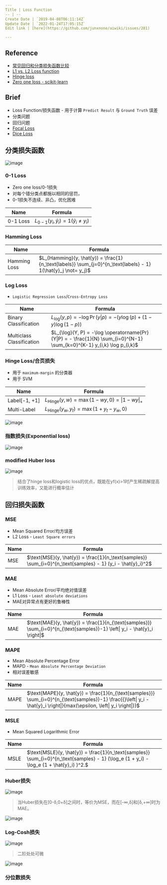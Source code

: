 ```yaml
---
Title | Loss Function
-- | --
Create Date | `2019-04-08T06:11:14Z`
Update Date | `2022-01-24T17:05:15Z`
Edit link | [here](https://github.com/junxnone/aiwiki/issues/281)

---
```

## Reference

- [常见回归和分类损失函数比较](https://www.cnblogs.com/massquantity/p/8964029.html)
- [L1 vs. L2 Loss function](http://rishy.github.io/ml/2015/07/28/l1-vs-l2-loss/)
- [Hinge loss](https://www.wikiwand.com/en/Hinge_loss)
- [Zero one loss - scikit-learn](https://scikit-learn.org/stable/modules/model_evaluation.html#zero-one-loss)


## Brief
- Loss Function/损失函数 - 用于计算 `Predict Result` 与 `Ground Truth` 误差
- 分类问题
- 回归问题
- [Focal Loss](/Focal_Loss)
- [Dice Loss](/Dice_Loss)

## 分类损失函数

![image](https://user-images.githubusercontent.com/2216970/67662190-e04f8400-f99d-11e9-9279-f78628ab1ea5.png)

### 0-1 Loss 
- Zero one loss/0-1损失
- 对每个错分类点都施以相同的惩罚，
- 0-1损失不连续、非凸，优化困难

Name | Formula 
-- | --
0-1 Loss | $L_{0-1}(y_i, \hat{y}_i) = 1(\hat{y}_i \not= y_i)$

### Hamming Loss


Name | Formula
-- | --
Hamming Loss | $L_{Hamming}(y, \hat{y}) = \frac{1}{n_\text{labels}} \sum_{j=0}^{n_\text{labels} - 1} 1(\hat{y}_j \not= y_j)$

### Log Loss
- `Logistic Regression Loss`/`Cross-Entropy Loss`

Name | Formula
-- | --
Binary Classification | $L_{\log}(y, p) = -\log \operatorname{Pr}(y\|p) = -(y \log (p) + (1 - y) \log (1 - p))$
Multiclass Classification | $L_{\log}(Y, P) = -\log \operatorname{Pr}(Y\|P) = - \frac{1}{N} \sum_{i=0}^{N-1} \sum_{k=0}^{K-1} y_{i,k} \log p_{i,k}$

### Hinge Loss/合页损失
- 用于 `maximum-margin` 的分类器
- 用于 SVM

Name | Formula
-- | --
Label[-1, +1] | $L_\text{Hinge}(y, w) = \max\left\{1 - wy, 0\right\} = \left\|1 - wy\right\|_+$
Multi-Label |  $L_\text{Hinge}(y_w, y_t) = \max\left\{1 + y_t - y_w, 0\right\}$

![image](https://user-images.githubusercontent.com/2216970/67666992-e3e80880-f9a7-11e9-8189-fb900e2c09ab.png)

### 指数损失(Exponential loss)
![image](https://user-images.githubusercontent.com/2216970/67667051-feba7d00-f9a7-11e9-99fa-9a58a6657fbd.png)

### modified Huber loss
![image](https://user-images.githubusercontent.com/2216970/67667064-067a2180-f9a8-11e9-8380-afcd70b53da8.png)
> 结合了hinge loss和logistic loss的优点，既能在yf(x)>1时产生稀疏解提高训练效率，又能进行概率估计


## 回归损失函数

### MSE
- Mean Squared Error/均方误差
- L2 Loss - `Least Square errors`

Name | Formula
-- | --
MSE | $\text{MSE}(y, \hat{y}) = \frac{1}{n_\text{samples}} \sum_{i=0}^{n_\text{samples} - 1} (y_i - \hat{y}_i)^2$

### MAE
- Mean Absolute Error/平均绝对值误差
- L1 Loss - `Least absolute deviations`
- MAE对异常点有更好的鲁棒性

Name | Formula
-- | --
MAE | $\text{MAE}(y, \hat{y}) = \frac{1}{n_{\text{samples}}} \sum_{i=0}^{n_{\text{samples}}-1} \left\| y_i - \hat{y}_i \right\|$


### MAPE
- Mean Absolute Percentage Error
- MAPD - `Mean Absolute Percentage Deviation`
- 相对误差敏感

Name | Formula
-- | --
MAPE | $\text{MAPE}(y, \hat{y}) = \frac{1}{n_{\text{samples}}} \sum_{i=0}^{n_{\text{samples}}-1} \frac{{}\left\| y_i - \hat{y}_i \right\|}{max(\epsilon, \left\| y_i \right\|)}$


### MSLE
- Mean Squared Logarithmic Error

Name | Formula
-- | --
MSLE | $\text{MSLE}(y, \hat{y}) = \frac{1}{n_\text{samples}} \sum_{i=0}^{n_\text{samples} - 1} (\log_e (1 + y_i) - \log_e (1 + \hat{y}_i) )^2.$



### Huber损失

![image](https://user-images.githubusercontent.com/2216970/67666096-06792200-f9a6-11e9-9fbc-ad414019a67b.png)
> 当Huber损失在[0-δ,0+δ]之间时，等价为MSE，而在[-∞,δ]和[δ,+∞]时为MAE。

![image](https://user-images.githubusercontent.com/2216970/67666131-1abd1f00-f9a6-11e9-9449-01d612c87a05.png)

### Log-Cosh损失

![image](https://user-images.githubusercontent.com/2216970/67666217-4e984480-f9a6-11e9-9a28-48d4bd854e01.png)
> 二阶处处可微

![image](https://user-images.githubusercontent.com/2216970/67666224-535cf880-f9a6-11e9-90e6-744bf2fcc32c.png)

### 分位数损失



